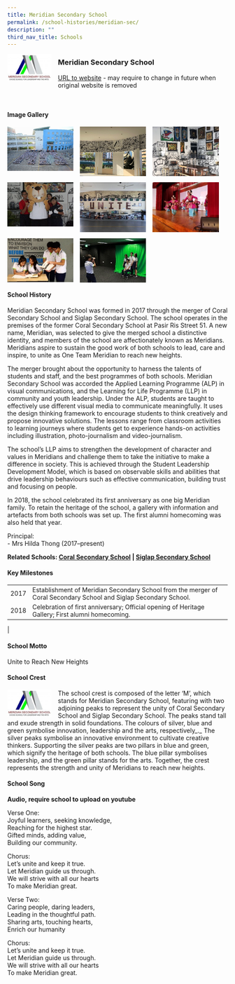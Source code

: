 ```yaml
---
title: Meridian Secondary School
permalink: /school-histories/meridian-sec/
description: ""
third_nav_title: Schools
---
```

<img src="/images/meridiansec1.jpg" style="width:20%;margin-right:15px;" align = "left">

### **Meridian Secondary School**
[URL to website](https://meridiansec.moe.edu.sg/) - may require to change in future when original website is removed

<br clear="left">

#### **Image Gallery**

<p><a href="https://staging.d1yxymztqoj7qn.amplifyapp.com/images/pic.jpg">  
<img src="/images/meridiansec2.jpg" style="width:30%;margin-right:15px;" align = "left">
</a></p>

<p><a href="https://staging.d1yxymztqoj7qn.amplifyapp.com/images/pic.jpg">  
<img src="/images/meridiansec3.jpg" style="width:30%;margin-right:15px;" align = "left">
</a></p>

<p><a href="https://staging.d1yxymztqoj7qn.amplifyapp.com/images/pic.jpg">  
<img src="/images/meridiansec4.jpg" style="width:30%;margin-right:15px;" align = "left">
</a></p>

<br clear="left">

<p><a href="https://staging.d1yxymztqoj7qn.amplifyapp.com/images/pic.jpg">  
<img src="/images/meridiansec5.jpg" style="width:30%;margin-right:15px;" align = "left">
</a></p>

<p><a href="https://staging.d1yxymztqoj7qn.amplifyapp.com/images/pic.jpg">  
<img src="/images/meridiansec6.jpg" style="width:30%;margin-right:15px;" align = "left">
</a></p>

<p><a href="https://staging.d1yxymztqoj7qn.amplifyapp.com/images/pic.jpg">  
<img src="/images/meridiansec7.jpg" style="width:30%;margin-right:15px;" align = "left">
</a></p>

<br clear="left">

<p><a href="https://staging.d1yxymztqoj7qn.amplifyapp.com/images/pic.jpg">  
<img src="/images/meridiansec8.jpg" style="width:30%;margin-right:15px;" align = "left">
</a></p>

<p><a href="https://staging.d1yxymztqoj7qn.amplifyapp.com/images/pic.jpg">  
<img src="/images/meridiansec9.jpg" style="width:30%;margin-right:15px;" align = "left">
</a></p>

<br clear="left">

#### **School History**
Meridian Secondary School was formed in 2017 through the merger of Coral Secondary School and Siglap Secondary School. The school operates in the premises of the former Coral Secondary School at Pasir Ris Street 51. A new name, Meridian, was selected to give the merged school a distinctive identity, and members of the school are affectionately known as Meridians. Meridians aspire to sustain the good work of both schools to lead, care and inspire, to unite as One Team Meridian to reach new heights.

The merger brought about the opportunity to harness the talents of students and staff, and the best programmes of both schools. Meridian Secondary School was accorded the Applied Learning Programme (ALP) in visual communications, and the Learning for Life Programme (LLP) in community and youth leadership. Under the ALP, students are taught to effectively use different visual media to communicate meaningfully. It uses the design thinking framework to encourage students to think creatively and propose innovative solutions. The lessons range from classroom activities to learning journeys where students get to experience hands-on activities including illustration, photo-journalism and video-journalism.

The school’s LLP aims to strengthen the development of character and values in Meridians and challenge them to take the initiative to make a difference in society. This is achieved through the Student Leadership Development Model, which is based on observable skills and abilities that drive leadership behaviours such as effective communication, building trust and focusing on people.

In 2018, the school celebrated its first anniversary as one big Meridian family. To retain the heritage of the school, a gallery with information and artefacts from both schools was set up. The first alumni homecoming was also held that year.

Principal:<br>
\- Mrs Hilda Thong (2017–present)

**Related Schools: [Coral Secondary School](https://staging.d1yxymztqoj7qn.amplifyapp.com/school-histories/coral-sec/) | [Siglap Secondary School](https://staging.d1yxymztqoj7qn.amplifyapp.com/school-histories/siglap-sec/)**

#### **Key Milestones**

|  |  |
|:---:|---|
| 2017 | Establishment of Meridian Secondary School from the merger of Coral Secondary School and Siglap Secondary School. |
| 2018 | Celebration of first anniversary; Official opening of Heritage Gallery; First alumni homecoming. |
|

#### **School Motto**
Unite to Reach New Heights

#### **School Crest**
<img src="/images/meridiansec1.jpg" style="width:20%;margin-right:15px;" align = "left">

The school crest is composed of the letter ‘M’, which stands for Meridian Secondary School, featuring with two adjoining peaks to represent the unity of Coral Secondary School and Siglap Secondary School. The peaks stand tall and exude strength in solid foundations. The colours of silver, blue and green symbolise innovation, leadership and the arts, respectively_._ The silver peaks symbolise an innovative environment to cultivate creative thinkers. Supporting the silver peaks are two pillars in blue and green, which signify the heritage of both schools. The blue pillar symbolises leadership, and the green pillar stands for the arts. Together, the crest represents the strength and unity of Meridians to reach new heights.

#### **School Song**
**Audio, require school to upload on youtube**

Verse One:<br>
Joyful learners, seeking knowledge,<br>
Reaching for the highest star.<br>
Gifted minds, adding value,<br>
Building our community.

Chorus:<br>
Let’s unite and keep it true.<br>
Let Meridian guide us through.<br>
We will strive with all our hearts<br>
To make Meridian great.

Verse Two:<br>
Caring people, daring leaders,<br>
Leading in the thoughtful path.<br>
Sharing arts, touching hearts,<br>
Enrich our humanity

Chorus:<br>
Let’s unite and keep it true.<br>
Let Meridian guide us through.<br>
We will strive with all our hearts<br>
To make Meridian great.